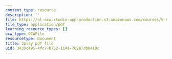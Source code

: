 ```yaml
---
content_type: resource
description: ''
file: https://ol-ocw-studio-app-production.s3.amazonaws.com/courses/5-61-physical-chemistry-fall-2017/3439c4954fc7b752114a702e7cb0419c_zwH9MjZl3v4.pdf
file_type: application/pdf
learning_resource_types: []
ocw_type: OCWFile
resourcetype: Document
title: 3play pdf file
uid: 3439c495-4fc7-b752-114a-702e7cb0419c
---
```


